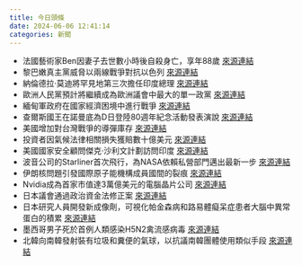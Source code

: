 ```yaml
---
title: 今日頭條
date: 2024-06-06 12:41:14
categories: 新聞            
---
```

- 法國藝術家Ben因妻子去世數小時後自殺身亡，享年88歲 [來源連結](https://www.theguardian.com/artanddesign/article/2024/jun/06/ben-vautier-dies-french-artist-death-aged-88)
- 黎巴嫩真主黨威脅以兩線戰爭對抗以色列 [來源連結](https://asiatimes.com/2024/06/hezbollah-threatening-israel-with-a-two-front-war/)
- 納倫德拉·莫迪將罕見地第三次擔任印度總理 [來源連結](https://asiatimes.com/2024/06/where-does-a-hobbled-modi-go-from-here/)
- 歐洲人民黨預計將繼續成為歐洲議會中最大的單一政黨 [來源連結](https://www.theguardian.com/world/article/2024/jun/06/mostly-they-dont-vote-dutch-far-right-support-in-european-elections-depends-on-turnout)
- 緬甸軍政府在國家經濟困境中進行戰爭 [來源連結](https://asiatimes.com/2024/06/junta-waging-war-on-myanmars-doom-loop-economy/)
- 查爾斯國王在諾曼底為D日登陸80週年紀念活動發表演說 [來源連結](https://www.theguardian.com/world/live/2024/jun/06/d-day-80th-anniversary-2024-veterans-second-world-war-normandy-joe-biden)
- 美國增加對台灣戰爭的導彈庫存 [來源連結](https://asiatimes.com/2024/06/us-bulking-up-missile-stocks-for-a-taiwan-war/)
- 投資者因氣候法律相關損失獲賠數十億美元 [來源連結](https://www.theguardian.com/environment/article/2024/jun/06/investors-awarded-billions-of-dollars-for-losses-related-to-climate-laws-analysis-finds)
- 美國國家安全顧問傑克·沙利文計劃訪問印度 [來源連結](https://www.thehindu.com/news/international/nsa-sullivan-to-visit-new-delhi-to-engage-new-govt-on-shared-india-us-priorities-white-house/article68257806.ece)
- 波音公司的Starliner首次飛行，為NASA依賴私營部門邁出最新一步 [來源連結](https://www.japantimes.co.jp/news/2024/06/06/world/science-health/boeing-starliner-milestone-flight/)
- 伊朗核問題引發國際原子能機構成員國間的裂痕 [來源連結](https://www.japantimes.co.jp/news/2024/06/06/world/politics/iran-censure-atomic-watchdog-rift/)
- Nvidia成為首家市值達3萬億美元的電腦晶片公司 [來源連結](https://www.japantimes.co.jp/business/2024/06/06/companies/nvidia-3-trillion-apple/)
- 日本議會通過政治資金法修正案 [來源連結](https://www.japantimes.co.jp/news/2024/06/06/japan/politics/political-funds-law-passes-lh/)
- 日本研究人員開發新成像劑，可視化帕金森病和路易體癡呆症患者大腦中異常蛋白的積累 [來源連結](https://www.japantimes.co.jp/news/2024/06/06/japan/science-health/detect-parkinsons-disease/)
- 墨西哥男子死於首例人類感染H5N2禽流感病毒 [來源連結](https://www.theguardian.com/world/article/2024/jun/06/mexico-man-dies-from-first-human-case-of-bird-flu-strain-h5n2)
- 北韓向南韓發射裝有垃圾和糞便的氣球，以抗議南韓團體使用類似手段 [來源連結](https://www.theguardian.com/world/article/2024/jun/06/north-korea-south-korea-poo-balloons-k-pop-usb-sticks-us-dollars)



